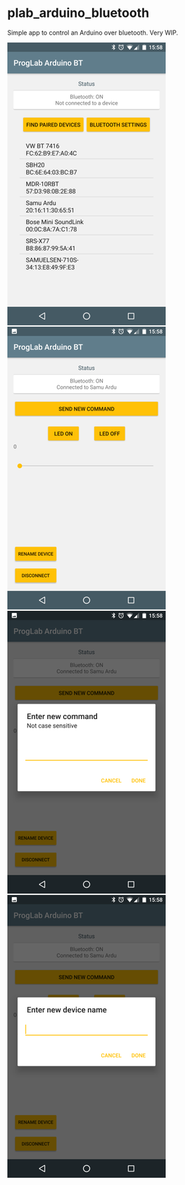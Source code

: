 # plab_arduino_bluetooth

Simple app to control an Arduino over bluetooth. Very WIP. 

![Screenshot MainActivity](https://github.com/oyvindsam/plab_arduino_bluetooth/blob/master/Other_files/App_screenshots/Screenshot_20170219-155823.png?raw=true) ![Screenshot LedControl](https://github.com/oyvindsam/plab_arduino_bluetooth/blob/master/Other_files/App_screenshots/Screenshot_20170219-155836.png?raw=true)
![Send command](https://github.com/oyvindsam/plab_arduino_bluetooth/blob/master/Other_files/App_screenshots/Screenshot_20170219-155853.png?raw=true) ![New device name](https://github.com/oyvindsam/plab_arduino_bluetooth/blob/master/Other_files/App_screenshots/Screenshot_20170219-155858.png?raw=true)
